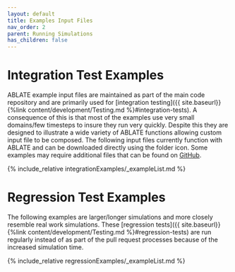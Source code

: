 ```yaml
---
layout: default
title: Examples Input Files
nav_order: 2
parent: Running Simulations
has_children: false
---
```


# Integration Test Examples

ABLATE example input files are maintained as part of the main code repository and are primarily used for [integration testing]({{ site.baseurl}}{%link content/development/Testing.md  %}#integration-tests).  A consequence of this is that most of the examples use very small domains/few timesteps to insure they run very quickly.  Despite this they are designed to illustrate a wide variety of ABLATE functions allowing custom input file to be composed. The following input files currently function with ABLATE and can be downloaded directly using the folder icon.  Some examples may require additional files that can be found on [GitHub](https://github.com/UBCHREST/ablate/tree/main/tests/integrationTests/inputs).

{% include_relative integrationExamples/_exampleList.md %}


# Regression Test Examples
The following examples are larger/longer simulations and more closely resemble real work simulations. These [regression tests]({{ site.baseurl}}{%link content/development/Testing.md  %}#regression-tests) are run regularly instead of as part of the pull request processes because of the increased simulation time.

{% include_relative regressionExamples/_exampleList.md %}